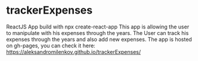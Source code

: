 # trackerExpenses
ReactJS App build with npx create-react-app
This app is allowing the user to manipulate with his expenses through the years. 
The User can track his expenses through the years and also add new expenses.
The app is hosted on gh-pages, you can check it here: https://aleksandromilenkov.github.io/trackerExpenses/
